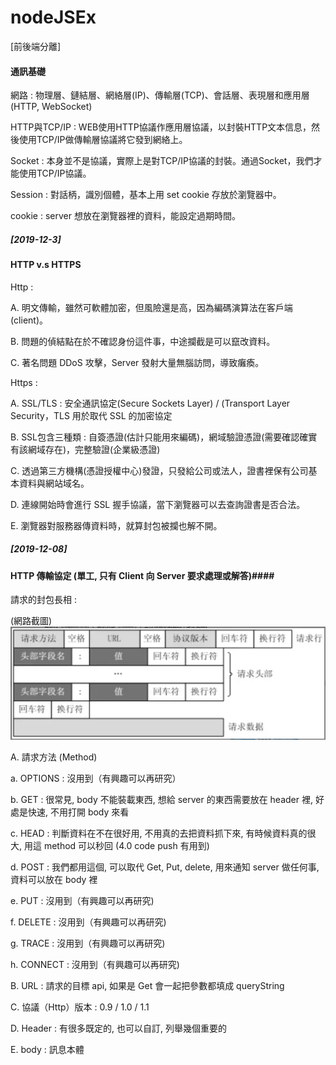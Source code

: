 # nodeJSEx
[前後端分離]

#### 通訊基礎 ####
網路 : 物理層、鏈結層、網絡層(IP)、傳輸層(TCP)、會話層、表現層和應用層(HTTP, WebSocket)

HTTP與TCP/IP : WEB使用HTTP協議作應用層協議，以封裝HTTP文本信息，然後使用TCP/IP做傳輸層協議將它發到網絡上。

Socket : 本身並不是協議，實際上是對TCP/IP協議的封裝。通過Socket，我們才能使用TCP/IP協議。

Session : 對話柄，識別個體，基本上用 set cookie 存放於瀏覽器中。

cookie : server 想放在瀏覽器裡的資料，能設定過期時間。


##### [2019-12-3] #####
#### HTTP v.s HTTPS ####
Http : 

A. 明文傳輸，雖然可軟體加密，但風險還是高，因為編碼演算法在客戶端(client)。

B. 問題的偵結點在於不確認身份這件事，中途攔截是可以竄改資料。

C. 著名問題 DDoS 攻擊，Server 發射大量無腦訪問，導致癱瘓。

Https :

A. SSL/TLS : 安全通訊協定(Secure Sockets Layer) / (Transport Layer Security，TLS 用於取代 SSL 的加密協定

B. SSL包含三種類 : 自簽憑證(估計只能用來編碼)，網域驗證憑證(需要確認確實有該網域存在)，完整驗證(企業級憑證)

C. 透過第三方機構(憑證授權中心)發證，只發給公司或法人，證書裡保有公司基本資料與網站域名。

D. 連線開始時會進行 SSL 握手協議，當下瀏覽器可以去查詢證書是否合法。

E. 瀏覽器對服務器傳資料時，就算封包被攔也解不開。


##### [2019-12-08] #####
#### HTTP 傳輸協定 (單工, 只有 Client 向 Server 要求處理或解答)####

請求的封包長相 :

(網路截圖)
![image](https://github.com/chienyuan-su/nodeJSEx/blob/master/images/httpRequest.png)

A. 請求方法 (Method)
  
  a. OPTIONS : 沒用到（有興趣可以再研究）

  b. GET : 很常見, body 不能裝載東西, 想給 server 的東西需要放在 header 裡, 好處是快速, 不用打開 body 來看 

  c. HEAD : 判斷資料在不在很好用, 不用真的去把資料抓下來, 有時候資料真的很大, 用這 method 可以秒回 (4.0 code push 有用到)

  d. POST : 我們都用這個, 可以取代 Get, Put, delete, 用來通知 server 做任何事, 資料可以放在 body 裡

  e. PUT : 沒用到（有興趣可以再研究)

  f. DELETE : 沒用到（有興趣可以再研究)

  g. TRACE : 沒用到（有興趣可以再研究)

  h. CONNECT : 沒用到（有興趣可以再研究)
  
B. URL : 請求的目標 api, 如果是 Get 會一起把參數都填成 queryString

C. 協議（Http）版本 : 0.9 / 1.0 / 1.1

D. Header : 有很多既定的, 也可以自訂, 列舉幾個重要的

E. body : 訊息本體

